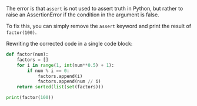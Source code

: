 The error is that `assert` is not used to assert truth in Python, but rather to raise an AssertionError if the condition in the argument is false. 

To fix this, you can simply remove the `assert` keyword and print the result of `factor(100)`.

Rewriting the corrected code in a single code block:

```python
def factor(num):
    factors = []
    for i in range(1, int(num**0.5) + 1):
        if num % i == 0:
            factors.append(i)
            factors.append(num // i)
    return sorted(list(set(factors)))

print(factor(100))
```
